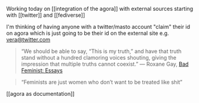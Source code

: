 Working today on [[integration of the agora]] with external sources starting with [[twitter]] and [[fediverse]]

I'm thinking of having anyone with a twitter/masto account "claim" their id on agora which is just going to be their id on the external site e.g. vera@twitter.com

>“We should be able to say, “This is my truth,” and have that truth stand without a hundred clamoring voices shouting, giving the impression that multiple truths cannot coexist.” ―  Roxane Gay,   [Bad Feminist: Essays](https://www.goodreads.com/work/quotes/26563816)

>“Feminists are just women who don’t want to be treated like shit”

[[agora as documentation]]